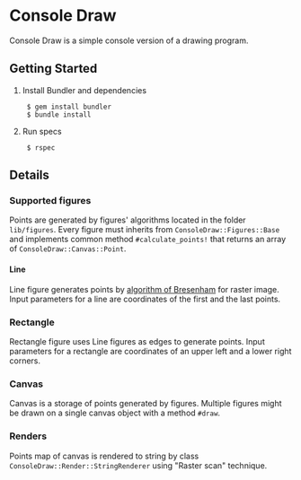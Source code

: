 # Console Draw

Console Draw is a simple console version of a drawing program.

## Getting Started

1. Install Bundler and dependencies

        $ gem install bundler
        $ bundle install

2. Run specs

        $ rspec

## Details

### Supported figures

Points are generated by figures' algorithms located in the folder `lib/figures`. Every figure must inherits from `ConsoleDraw::Figures::Base` and implements common method `#calculate_points!` that returns an array of `ConsoleDraw::Canvas::Point`.

#### Line

Line figure generates points by [algorithm of Bresenham](https://en.wikipedia.org/wiki/Bresenham%27s_line_algorithm) for raster image. Input parameters for a line are coordinates of the first and the last points.

### Rectangle

Rectangle figure uses Line figures as edges to generate points. Input parameters for a rectangle are coordinates of an upper left and a lower right corners.

### Canvas

Canvas is a storage of points generated by figures. Multiple figures might be drawn on a single canvas object with a method `#draw`.

### Renders

Points map of canvas is rendered to string by class `ConsoleDraw::Render::StringRenderer` using "Raster scan" technique.

